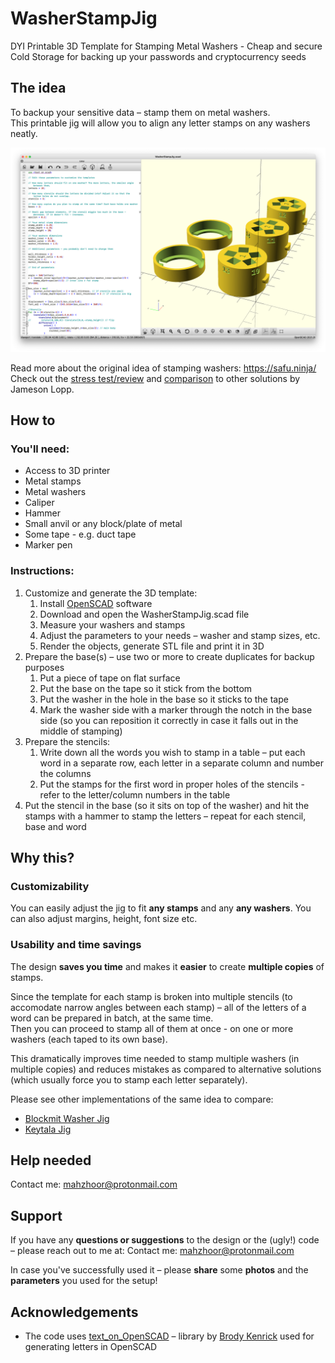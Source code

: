 # WasherStampJig
DYI Printable 3D Template for Stamping Metal Washers - Cheap and secure Cold Storage for backing up your passwords and cryptocurrency seeds

## The idea

To backup your sensitive data – stamp them on metal washers.  
This printable jig will allow you to align any letter stamps on any washers neatly.

![Code and 3D model in OpenSCAD software](media/Code_and_model_in_OpenSCAD.png "Code and 3D model in OpenSCAD software")

Read more about the original idea of stamping washers: https://safu.ninja/  
Check out the [stress test/review](https://jlopp.github.io/metal-bitcoin-storage-reviews/reviews/safu-ninja/) and [comparison](https://jlopp.github.io/metal-bitcoin-storage-reviews/) to other solutions by Jameson Lopp.

## How to

### You'll need:
* Access to 3D printer 
* Metal stamps
* Metal washers
* Caliper
* Hammer
* Small anvil or any block/plate of metal
* Some tape - e.g. duct tape
* Marker pen

### Instructions:
1. Customize and generate the 3D template:
    1. Install [OpenSCAD](https://openscad.org/) software 
    1. Download and open the WasherStampJig.scad file
    1. Measure your washers and stamps
    1. Adjust the parameters to your needs – washer and stamp sizes, etc.
    1. Render the objects, generate STL file and print it in 3D
1. Prepare the base(s) – use two or more to create duplicates for backup purposes
    1. Put a piece of tape on flat surface
    1. Put the base on the tape so it stick from the bottom
    1. Put the washer in the hole in the base so it sticks to the tape
    1. Mark the washer side with a marker through the notch in the base side (so you can reposition it correctly in case it falls out in the middle of stamping)
1. Prepare the stencils:
    1. Write down all the words you wish to stamp in a table – put each word in a separate row, each letter in a separate column and number the columns
    1. Put the stamps for the first word in proper holes of the stencils - refer to the letter/column numbers in the table
1. Put the stencil in the base (so it sits on top of the washer) and hit the stamps with a hammer to stamp the letters – repeat for each stencil, base and word

## Why this?

### Customizability
You can easily adjust the jig to fit **any stamps** and any **any washers**. You can also adjust margins, height, font size etc.

### Usability and time savings
The design **saves you time** and makes it **easier** to create **multiple copies** of stamps.

Since the template for each stamp is broken into multiple stencils (to accomodate narrow angles between each stamp) – all of the letters of a word can be prepared in batch, at the same time.  
Then you can proceed to stamp all of them at once - on one or more washers (each taped to its own base).

This dramatically improves time needed to stamp multiple washers (in multiple copies) and reduces mistakes as compared to alternative solutions (which usually force you to stamp each letter separately).

Please see other implementations of the same idea to compare:
* [Blockmit Washer Jig](https://estudiobitcoin.com/fabrica-tu-billetera-fria-con-arandelas/)
* [Keytala Jig](https://www.hardwarewallet.it/en/keytala-jig/)

## Help needed

Contact me: mahzhoor@protonmail.com

## Support
If you have any **questions or suggestions** to the design or the (ugly!) code – please reach out to me at: Contact me: mahzhoor@protonmail.com

In case you've successfully used it – please **share** some **photos** and the **parameters** you used for the setup!

## Acknowledgements
* The code uses [text_on_OpenSCAD](https://github.com/brodykenrick/text_on_OpenSCAD) – library by [Brody Kenrick](https://github.com/brodykenrick) used for generating letters in OpenSCAD